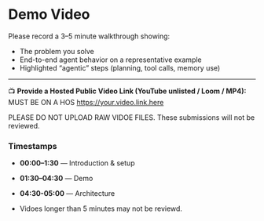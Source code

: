 # Demo Video

Please record a 3–5 minute walkthrough showing:

- The problem you solve  
- End-to-end agent behavior on a representative example  
- Highlighted “agentic” steps (planning, tool calls, memory use)

---

📺 **Provide a Hosted Public Video Link (YouTube unlisted / Loom / MP4):**  MUST BE ON A HOS
https://your.video.link.here

PLEASE DO NOT UPLOAD RAW VIDOE FILES. These submissions will not be reviewed.

### Timestamps

- **00:00–1:30** — Introduction & setup  
- **01:30–04:30** — Demo
- **04:30-05:00** — Architecture

- Vidoes longer than 5 minutes may not be reviewd. 
